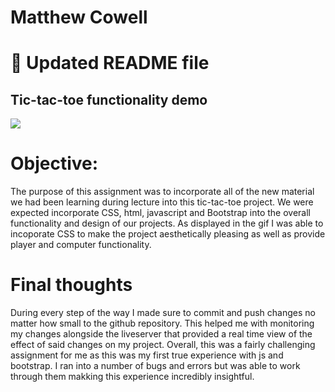 # Matthew Cowell

# :wave: Updated README file

## Tic-tac-toe functionality demo
![](tic-tac-toe-hw3.gif)
# Objective:
The purpose of this assignment was to incorporate all of the new material we had been learning during lecture into this tic-tac-toe project. We were expected incorporate CSS, html, javascript and Bootstrap into the overall functionality and design of our projects. As displayed in the gif I was able to incoporate CSS to make the project aesthetically pleasing as well as provide player and computer functionality. 

# Final thoughts
During every step of the way I made sure to commit and push changes no matter how small to the github repository. This helped me with monitoring my changes alongside the liveserver that provided a real time view of the effect of said changes on my project. Overall, this was a fairly challenging assignment for me as this was my first true experience with js and bootstrap. I ran into a number of bugs and errors but was able to work through them makking this experience incredibly insightful. 

